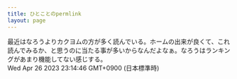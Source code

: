```yaml
---
title: ひとことのpermlink
layout: page
---
```

<div class="box" dt="1682518486949">
  最近はなろうよりカクヨムの方が多く読んでいる。ホームの出来が良くて、これ読んでみるか、と思うのに当たる事が多いからなんだよなぁ。なろうはランキングがあまり機能してない感じする。
  <div class="content is-small">Wed Apr 26 2023 23:14:46 GMT+0900 (日本標準時)</div>
</div>